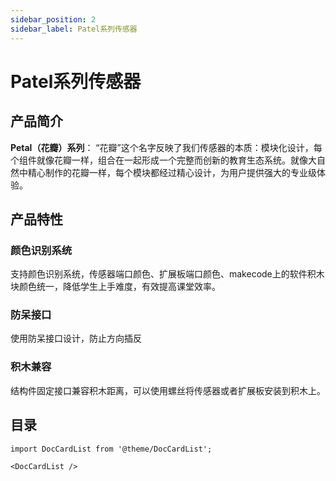 ```yaml
---
sidebar_position: 2
sidebar_label: Patel系列传感器
---
```


# Patel系列传感器

## 产品简介

**Petal（花瓣）系列**： “花瓣”这个名字反映了我们传感器的本质：模块化设计，每个组件就像花瓣一样，组合在一起形成一个完整而创新的教育生态系统。就像大自然中精心制作的花瓣一样，每个模块都经过精心设计，为用户提供强大的专业级体验。

## 产品特性

### 颜色识别系统

支持颜色识别系统，传感器端口颜色、扩展板端口颜色、makecode上的软件积木块颜色统一，降低学生上手难度，有效提高课堂效率。

### 防呆接口

使用防呆接口设计，防止方向插反

### 积木兼容

结构件固定接口兼容积木距离，可以使用螺丝将传感器或者扩展板安装到积木上。

## 目录
```mdx-code-block
import DocCardList from '@theme/DocCardList';

<DocCardList />
```
